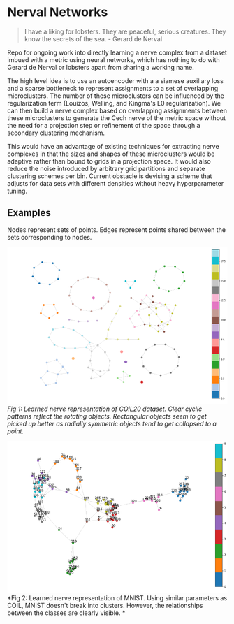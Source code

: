 # Nerval Networks

>  I have a liking for lobsters. They are peaceful, serious creatures. They know the secrets of the sea. - Gerard de Nerval

Repo for ongoing work into directly learning a nerve complex from a dataset 
imbued with a metric using neural networks, which has nothing to do with Gerard de Nerval or lobsters apart from sharing a working name. 

The high level idea is to use an autoencoder with a a siamese auxillary loss
 and a sparse bottleneck to represent assignments to a set of overlapping 
 microclusters. The number of these microclusters can be influenced by the 
 regularization term (Louizos, Welling, and Kingma's L0 regularization). We 
 can then build a nerve complex based on overlapping assignments between 
 these microclusters to generate the Cech nerve of the metric space without
  the need for a projection step or refinement of the space through a 
  secondary clustering mechanism. 
  
This would have an advantage of existing techniques for extracting nerve complexes 
in that the sizes and shapes of these microclusters would be adaptive rather
 than bound to grids in a projection space. It would also reduce the noise 
 introduced by arbitrary grid partitions and separate clustering schemes 
 per bin. Current obstacle is devising a scheme that 
  adjusts for data sets with different densities without heavy hyperparameter tuning.

## Examples

Nodes represent sets of points. Edges represent points shared between the sets 
corresponding to nodes. 

!["Coil20"](images/coil.png)
*Fig 1: Learned nerve representation of COIL20 dataset. Clear cyclic patterns 
reflect the rotating objects. Rectangular objects seem to get picked up better
as radially symmetric objects tend to get collapsed to a point.*

!["mnist"](images/mnist.png)
*Fig 2: Learned nerve representation of MNIST. Using similar parameters as COIL,
MNIST doesn't break into clusters. However, the relationships between the classes
are clearly visible. *

